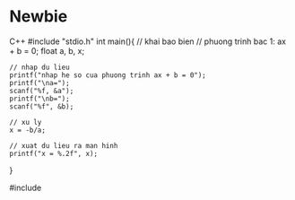 # Newbie
C++
#include "stdio.h"
int main(){
	// khai bao bien
	// phuong trinh bac 1: ax + b = 0;
	float a, b, x;
	
	// nhap du lieu
	printf("nhap he so cua phuong trinh ax + b = 0");
	printf("\na=");
	scanf("%f, &a");
	printf("\nb=");
	scanf("%f", &b);
	
	// xu ly
	x = -b/a;
	
	// xuat du lieu ra man hinh
	printf("x = %.2f", x);
}



#include 
